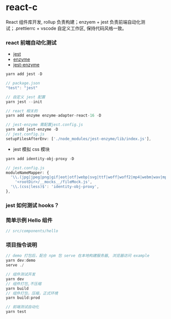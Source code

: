 # react-c

React 组件库开发, rollup 负责构建；enzyem + jest 负责前端自动化测试；.prettierrc + vscode 自定义工作区, 保持代码风格一致。

### react 前端自动化测试

- [jest](https://jestjs.io/zh-Hans/)
- [enzyme](https://github.com/enzymejs/enzyme)
- [jest-enzyme](https://github.com/enzymejs/enzyme-matchers/tree/master/packages/jest-enzyme)

```javascript
yarn add jest -D

// package.json
"test": "jest"

// 自定义 jest 配置
yarn jest --init

// react 相关的
yarn add enzyme enzyme-adapter-react-16 -D

// jest-enzyme 需配置jest.config.js
yarn add jest-enzyme -D
// jest.config.js
setupFilesAfterEnv: ['./node_modules/jest-enzyme/lib/index.js'],

```

- jest 模拟 css 模块

```javascript
yarn add identity-obj-proxy -D

// jest.config.js
moduleNameMapper: {
  '\\.(jpg|jpeg|png|gif|eot|otf|webp|svg|ttf|woff|woff2|mp4|webm|wav|mp3|m4a|aac|oga)$':
    '<rootDir>/__mocks__/fileMock.js',
  '\\.(css|less)$': 'identity-obj-proxy',
},
```

### jest 如何测试 hooks？

### 简单示例 Hello 组件

```javascript
// src/components/hello
```

### 项目指令说明

```javascript
// demo 打包后，配合 npm 包 serve 在本地构建服务器, 浏览器访问 example
yarn dev:demo
serve ./

// 组件测试开发
yarn dev
// 组件打包,不压缩
yarn build
// 组件打包，压缩，正式环境
yarn build:prod

// 前端测试自动化
yarn test
```
